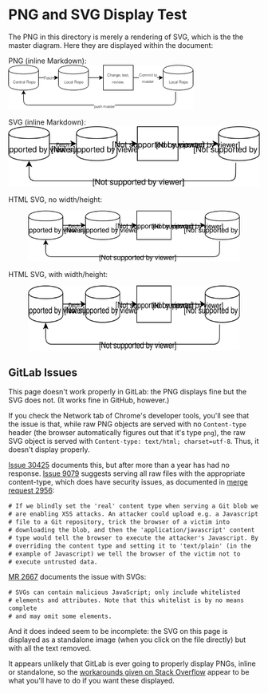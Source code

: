 PNG and SVG Display Test
========================

The PNG in this directory is merely a rendering of SVG, which is the
the master diagram. Here they are displayed within the document:

PNG (inline Markdown):  
![A PNG](image.png)

SVG (inline Markdown):  
![An SVG](image.svg)

HTML SVG, no width/height:
<figure> <img src='image.svg' alt='html-svg-rel'> </figure>

HTML SVG, with width/height:
<figure> <img src='image.svg' alt='html-svg-rel-wh'
    width=500 height=130> </figure>


GitLab Issues
-------------

This page doesn't work properly in GitLab: the PNG displays fine but
the SVG does not. (It works fine in GitHub, however.)

If you check the Network tab of Chrome's developer tools, you'll see
that the issue is that, while raw PNG objects are served with no
`Content-type` header (the browser automatically figures out that it's
type `png`), the raw SVG object is served with `Content-type:
text/html; charset=utf-8`. Thus, it doesn't display properly.

[Issue 30425] documents this, but after more than a year has had no
response. [Issue 9079] suggests serving all raw files with the
appropriate content-type, which does have security issues, as
documented in [merge request 2956][MR 2956]:

    # If we blindly set the 'real' content type when serving a Git blob we
    # are enabling XSS attacks. An attacker could upload e.g. a Javascript
    # file to a Git repository, trick the browser of a victim into
    # downloading the blob, and then the 'application/javascript' content
    # type would tell the browser to execute the attacker's Javascript. By
    # overriding the content type and setting it to 'text/plain' (in the
    # example of Javascript) we tell the browser of the victim not to
    # execute untrusted data.

[MR 2667] documents the issue with SVGs:

    # SVGs can contain malicious JavaScript; only include whitelisted
    # elements and attributes. Note that this whitelist is by no means complete
    # and may omit some elements.

And it does indeed seem to be incomplete: the SVG on this page is
displayed as a standalone image (when you click on the file directly)
but with all the text removed.

It appears unlikely that GitLab is ever going to properly display
PNGs, inline or standalone, so the [workarounds given on Stack
Overflow][so29982037] appear to be what you'll have to do if you want
these displayed.



[issue 30425]: https://gitlab.com/gitlab-org/gitlab-ce/issues/30425
[issue 9079]: https://gitlab.com/gitlab-org/gitlab-ce/issues/9079
[mr 2667]: https://gitlab.com/gitlab-org/gitlab-ce/merge_requests/2667/diffs
[mr 2956]: https://gitlab.com/gitlab-org/gitlab-ce/merge_requests/2956/diffs
[so29982037]: https://stackoverflow.com/q/29982037/107294
